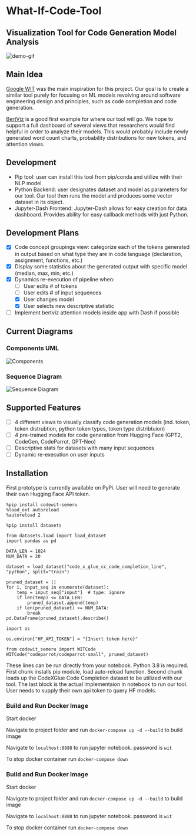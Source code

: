 # What-If-Code-Tool
## Visualization Tool for Code Generation Model Analysis

![demo-gif](Artifacts/codewit_demo.gif)
## Main Idea
[Google WIT](https://github.com/PAIR-code/what-if-tool) was the main inspiration for this project. Our goal is to create a similar tool purely for focusing on ML models revolving around software engineering design and principles, such as code completion and code generation. 

[BertViz](https://github.com/jessevig/bertviz) is a good first example for where our tool will go. We hope to support a full dashboard of several views that researchers would find helpful in order to analyze their models. This would probably include newly generated word count charts, probability distributions for new tokens, and attention views.

## Development
- Pip tool: user can install this tool from pip/conda and utilize with their NLP model
- Python Backend: user designates dataset and model as parameters for our tool. Our tool then runs the model and produces some vector dataset in its object.
- Jupyter-Dash Frontend: Jupyter-Dash allows for easy creation for data dashboard. Provides ability for easy callback methods with just Python.
<!-- - Ideas for Frontend
  - Dashboard: Several visuals at the same time. This would allow the user to interact with each of the visuals provided
  - One at a time: User designates which view they want to see from their view at any given point
  - Visuals would be available in python notebooks
- Some ideas: BertViz, Google WIT
- Plotly is a great tool to create large dashboard from python. Could be useful for a dashboard view
- Flask/Django can be used to implement the interactive component of the charts (connect listening events to python code) -->

## Development Plans
<!-- - [ ] Interview ML researchers (SEMERU) for what specific views would be useful for their exploration
- [x] Implement back-end to spit out some output to dynamic html
- [ ] Create new views, probability distribution
- [x] Allow for some interactive aspect with the charts -->
- [x] Code concept groupings view: categorize each of the tokens generated in output based on what type they are in code language (declaration, assignment, functions, etc.)
- [x] Display some statistics about the generated output with specific model (median, max, min, etc.)
- [x] Dynamics re-execution of pipeline when:
  - [ ] User edits # of tokens
  - [ ] User edits # of input sequences
  - [x] User changes model
  - [x] User selects new descriptive statistic
- [ ] Implement bertviz attention models inside app with Dash if possible

## Current Diagrams
### Components UML
![Components](Artifacts/component-diagram-updated.png)

### Sequence Diagram
![Sequence Diagram](Artifacts/sequence-diagram-updated.png)

## Supported Features
- [ ] 4 different views to visually classify code generation models (ind. token, token distrubtion, python token types, token type distribtuion)
- [ ] 4 pre-trained models for code generation from Hugging Face (GPT2, CodeGen, CodeParrot, GPT-Neo)
- [ ] Descriptive stats for datasets with many input sequences
- [ ] Dynamic re-execution on user inputs

## Installation
First prototype is currently available on PyPi. User will need to generate their own Hugging Face API token. 

```
%pip install codewit-semeru
%load_ext autoreload
%autoreload 2
```
```
%pip install datasets

from datasets.load import load_dataset
import pandas as pd

DATA_LEN = 1024
NUM_DATA = 20

dataset = load_dataset("code_x_glue_cc_code_completion_line", "python", split="train")

pruned_dataset = []
for i, input_seq in enumerate(dataset):
    temp = input_seq["input"]  # type: ignore
    if len(temp) <= DATA_LEN:
        pruned_dataset.append(temp)
    if len(pruned_dataset) >= NUM_DATA:
        break
pd.DataFrame(pruned_dataset).describe()
```
```
import os

os.environ["HF_API_TOKEN"] = "{Insert token here}"

from codewit_semeru import WITCode
WITCode("codeparrot/codeparrot-small", pruned_dataset)
```
These lines can be run directly from your notebook. Python 3.8 is required. First chunk installs pip module, load auto-reload function. Second chunk loads up the CodeXGlue Code Completion dataset to be utilized with our tool. The last block is the actual implementaion in notebook to run our tool. User needs to supply their own api token to query HF models.

### Build and Run Docker Image
Start docker

Navigate to project folder and run ```docker-compose up -d --build``` to build image

Navigate to ```localhost:8888``` to run jupyter notebook. password is ```wit```

To stop docker container run ```docker-compose down```


### Build and Run Docker Image
Start docker

Navigate to project folder and run ```docker-compose up -d --build``` to build image

Navigate to ```localhost:8888``` to run jupyter notebook. password is ```wit```

To stop docker container run ```docker-compose down```

